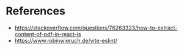 # References
- https://stackoverflow.com/questions/76263323/how-to-extract-content-of-pdf-in-react-js
- https://www.robinwieruch.de/vite-eslint/


